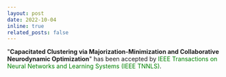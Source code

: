 ```yaml
---
layout: post
date: 2022-10-04
inline: true
related_posts: false
---
```


"**Capacitated Clustering via Majorization-Minimization and Collaborative Neurodynamic Optimization**" has been accepted by <font color=green>IEEE Transactions on Neural Networks and Learning Systems (IEEE TNNLS)</font>.

